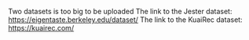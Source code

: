 Two datasets is too big to be uploaded
The link to the Jester dataset: https://eigentaste.berkeley.edu/dataset/
The link to the KuaiRec dataset: https://kuairec.com/
